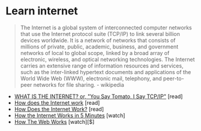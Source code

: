 # Learn internet

> The Internet is a global system of interconnected computer networks that use the Internet protocol suite (TCP/IP) to link several billion devices worldwide. It is a network of networks that consists of millions of private, public, academic, business, and government networks of local to global scope, linked by a broad array of electronic, wireless, and optical networking technologies. The Internet carries an extensive range of information resources and services, such as the inter-linked hypertext documents and applications of the World Wide Web (WWW), electronic mail, telephony, and peer-to-peer networks for file sharing. - wikipedia

* [WHAT IS THE INTERNET? or, "You Say Tomato, I Say TCP/IP"](http://www.20thingsilearned.com/en-US/what-is-the-internet/1) [read]
* [How does the Internet work](http://www.w3.org/wiki/How_does_the_Internet_work) [read]
* [How Does the Internet Work?](http://web.stanford.edu/class/msande91si/www-spr04/readings/week1/InternetWhitepaper.htm) [read]
* [How the Internet Works in 5 Minutes](https://www.youtube.com/watch?v=7_LPdttKXPc) [watch]
* [How The Web Works](https://www.eventedmind.com/classes/how-the-web-works-7f40254c) [watch][$]
